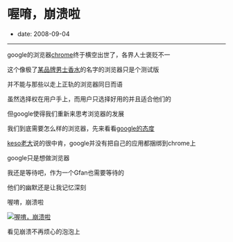 # 喔唷，崩溃啦

- date: 2008-09-04

--------------------------


google的浏览器[chrome](http://www.google.com/chrome/)终于横空出世了，各界人士褒贬不一

这个像极了[某品牌男士香水](http://soft.ccw.com.cn/news/htm2008/20080904_495912.shtml)的名字的浏览器只是个测试版

并不能与那些以走上正轨的浏览器同日而语

虽然选择权在用户手上，而用户只选择好用的并且适合他们的

但google使得我们重新来思考浏览器的发展

我们到底需要怎么样的浏览器，先来看看[google的态度](http://www.google.com/chrome/intl/zh-CN/why.html?hl=zh-CN#)

[keso老大](http://blog.donews.com/keso/archive/2008/09/04/1342313.aspx)说的很中肯，google并没有把自己的应用都捆绑到chrome上

google只是想做浏览器

我还是等待吧，作为一个Gfan也需要等待的

他们的幽默还是让我记忆深刻

喔唷，崩溃啦

[![喔唷，崩溃啦](http://farm4.static.flickr.com/3101/2826830291_fed23a1f2e_m.jpg)](http://www.flickr.com/photos/popomore/2826830291/)


看见崩溃不再烦心的泡泡上
